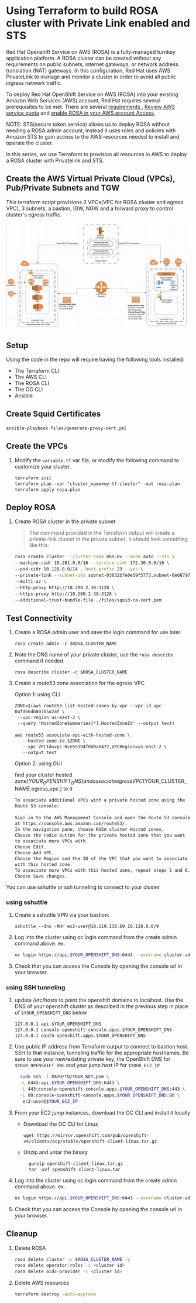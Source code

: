 # Using Terraform to build ROSA cluster with Private Link enabled and STS

Red Hat Openshift Service on AWS (ROSA) is a fully-managed turnkey application platform. A ROSA cluster can be created without any requirements on public subnets, internet gateways, or network address translation (NAT) gateways. In this configuration, Red Hat uses AWS PrivateLink to manage and monitor a cluster in order to avoid all public ingress network traffic.

To deploy Red Hat OpenShift Service on AWS (ROSA) into your existing Amazon Web Services (AWS) account, Red Hat requires several prerequisites to be met. There are several [requirements ](https://docs.openshift.com/rosa/rosa_planning/rosa-sts-aws-prereqs.html#rosa-sts-aws-prereqs), [Review AWS service quota](https://docs.openshift.com/rosa/rosa_planning/rosa-sts-required-aws-service-quotas.html#rosa-sts-required-aws-service-quotasr) and [enable ROSA in your AWS account Access](https://docs.openshift.com/rosa/rosa_planning/rosa-sts-setting-up-environment.html#rosa-sts-setting-up-environment).


NOTE: STS(secure token service) allows us to deploy ROSA without needing a ROSA admin account, instead it uses roles and policies with Amazon STS to gain access to the AWS resources needed to install and operate the cluster.

In this series, we use Terraform to provision all resources in AWS to deploy a ROSA cluster with Privatelink and STS.  

## Create the AWS Virtual Private Cloud (VPCs), Pub/Private Subnets and TGW

This terraform script provisions 2 VPCs(VPC for ROSA cluster and egress VPC), 3 subnets, a bastion, IGW, NGW and a forward proxy to control cluster's egress traffic. 



![architecture diagram showing privatelink with TGW](./images/ROSA_PrivateLink_TGW_Proxy.png)

## Setup

Using the code in the repo will require having the following tools installed:

- The Terraform CLI
- The AWS CLI
- The ROSA CLI
- The OC CLI
- Ansible

## Create Squid Certificates

   ```
   ansible-playbook files/generate-proxy-cert.yml
   ```

## Create the VPCs

1. Modify the `variable.tf` var file, or modify the following command to customize your cluster.

   ```
   terraform init
   terraform plan -var "cluster_name=my-tf-cluster" -out rosa.plan
   terraform apply rosa.plan
   ```

## Deploy ROSA

1. Create ROSA cluster in the private subnet

   > The command provided in the Terraform output will create a private-link cluster in the private subnet.  It should look something like this:

    ```bash
    rosa create cluster --cluster-name mhs-8v --mode auto --sts \
    --machine-cidr 10.201.0.0/16 --service-cidr 172.30.0.0/16 \
    --pod-cidr 10.128.0.0/14 --host-prefix 23 --yes \
    --private-link --subnet-ids subnet-03632b7e0e59f5773,subnet-0e6879794df1ba7cd,subnet-01b8e7c51e780c411 \
    --multi-az \
    --http-proxy http://10.200.2.38:3128 \
    --https-proxy http://10.200.2.38:3128 \
    --additional-trust-bundle-file ./files/squid-ca-cert.pem
    ```

## Test Connectivity


1. Create a ROSA admin user and save the login command for use later

    ```
    rosa create admin -c $ROSA_CLUSTER_NAME
    ```

1. Note the DNS name of your private cluster, use the `rosa describe` command if needed

   ```
   rosa describe cluster -c $ROSA_CLUSTER_NAME
   ```

1. Create a route53 zone association for the egress VPC

   Option 1: using CLI
   ```
   ZONE=$(aws route53 list-hosted-zones-by-vpc --vpc-id vpc-04fd66db807b5a2af \
    --vpc-region us-east-2 \
    --query 'HostedZoneSummaries[*].HostedZoneId' --output text)

   aws route53 associate-vpc-with-hosted-zone \
      --hosted-zone-id $ZONE \
      --vpc VPCId=vpc-0ce55194f8d0a6472,VPCRegion=us-east-2 \
      --output text
    ```

    Option 2: using GUI

     find your cluster hosted zone($YOUR_OPENSHIFT_DNS) and associate egress VPC ($YOUR_CLUSTER_NAME.egress_vpc.<random string>) to it
    ```
    To associate additional VPCs with a private hosted zone using the Route 53 console:

    Sign in to the AWS Management Console and open the Route 53 console at https://console.aws.amazon.com/route53/.
    In the navigation pane, choose ROSA cluster Hosted zones.
    Choose the radio button for the private hosted zone that you want to associate more VPCs with.
    Choose Edit.
    Choose Add VPC.
    Choose the Region and the ID of the VPC that you want to associate with this hosted zone.
    To associate more VPCs with this hosted zone, repeat steps 5 and 6.
    Choose Save changes.

You can use sshuttle or ssh tunneling to connect to your cluster
### using sshuttle
1. Create a sshuttle VPN via your bastion:
   ```
   sshuttle --dns -NHr ec2-user@18.119.138.69 10.128.0.0/9
   ```

1. Log into the cluster using oc login command from the create admin command above. ex.

    ```bash
    oc login https://api.$YOUR_OPENSHIFT_DNS:6443 --username cluster-admin --password xxxxxxxxxx
    ```
1. Check that you can access the Console by opening the console url in your browser.
    
### using SSH tunneling
1. update /etc/hosts to point the openshift domains to localhost. Use the DNS of your openshift cluster as described in the previous step in place of `$YOUR_OPENSHIFT_DNS` below

    ```
    127.0.0.1 api.$YOUR_OPENSHIFT_DNS
    127.0.0.1 console-openshift-console.apps.$YOUR_OPENSHIFT_DNS
    127.0.0.1 oauth-openshift.apps.$YOUR_OPENSHIFT_DNS
    ```



1. Use public IP address from Terraform output to connect to bastion host. SSH to that instance, tunneling traffic for the appropriate hostnames. Be sure to use your new/existing private key, the OpenShift DNS for `$YOUR_OPENSHIFT_DNS` and your jump host IP for `$YOUR_EC2_IP`

    ```bash
      sudo ssh -i PATH/TO/YOUR_KEY.pem \
      -L 6443:api.$YOUR_OPENSHIFT_DNS:6443 \
      -L 443:console-openshift-console.apps.$YOUR_OPENSHIFT_DNS:443 \
      -L 80:console-openshift-console.apps.$YOUR_OPENSHIFT_DNS:80 \
       ec2-user@$YOUR_EC2_IP
    ```
1. From your EC2 jump instances, download the OC CLI and install it locally
    - Download the OC CLI for Linux
      ```
      wget https://mirror.openshift.com/pub/openshift-v4/clients/ocp/stable/openshift-client-linux.tar.gz
      ```
    - Unzip and untar the binary
      ```
        gunzip openshift-client-linux.tar.gz
        tar -xvf openshift-client-linux.tar
      ```

1. Log into the cluster using oc login command from the create admin command above. ex.

    ```bash
    oc login https://api.$YOUR_OPENSHIFT_DNS:6443 --username cluster-admin --password xxxxxxxxxx
    ```

1. Check that you can access the Console by opening the console url in your browser.


## Cleanup

1. Delete ROSA

    ```bash
    rosa delete cluster -c $ROSA_CLUSTER_NAME -y
    rosa delete operator-roles -c <cluster id>
	rosa delete oidc-provider -c <cluster id>
    ```

1. Delete AWS resources

    ```bash
    terraform destroy -auto-approve
    ```
